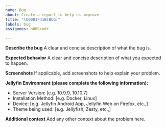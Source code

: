```yaml
---
name: Bug
about: Create a report to help us improve
title: "\U0001F41B[BUG]"
labels: bug
assignees: n00bcodr

---
```


**Describe the bug**
A clear and concise description of what the bug is.

**Expected behavior**
A clear and concise description of what you expected to happen.

**Screenshots**
If applicable, add screenshots to help explain your problem.

**Jellyfin Environment (please complete the following information):**
 - Server Version: [e.g. 10.9.9, 10.10.7]
 - Installation Method: [e.g. Docker, Linux]
 - Device: [e.g. Jellyfin Android App, Jellyfin Web on Firefox, etc.,]
 - Theme being used: [e.g. Jellyfish, Zesty, etc.,]


**Additional context**
Add any other context about the problem here.
